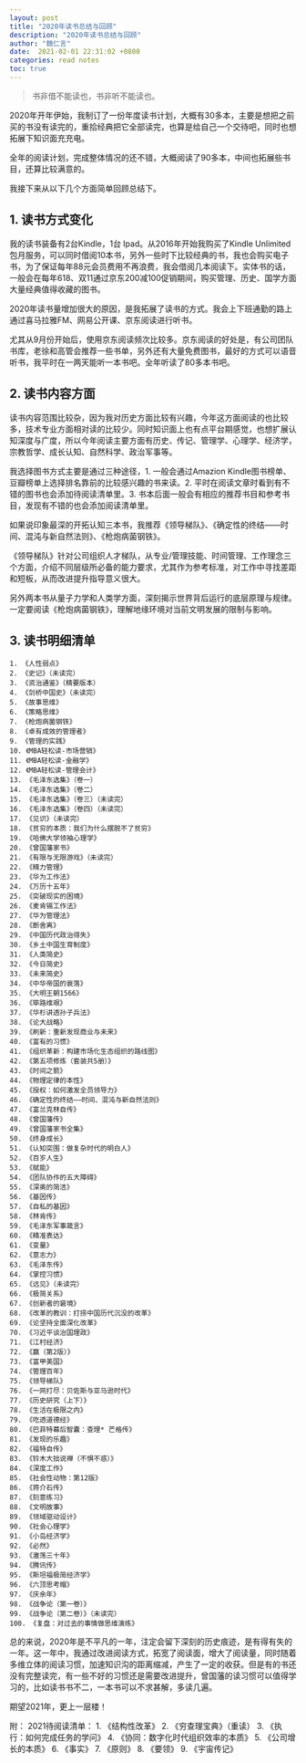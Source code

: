 ```yaml
---
layout: post
title: "2020年读书总结与回顾"
description: "2020年读书总结与回顾"
author: "魏仁言"
date:  2021-02-01 22:31:02 +0800
categories: read notes
toc: true
---
```


> 书非借不能读也，书非听不能读也。  

2020年开年伊始，我制订了一份年度读书计划，大概有30多本，主要是想把之前买的书没有读完的，重拾经典把它全部读完，也算是给自己一个交待吧，同时也想拓展下知识面充充电。

全年的阅读计划，完成整体情况的还不错，大概阅读了90多本，中间也拓展些书目，还算比较满意的。

我接下来从以下几个方面简单回顾总结下。

## 1. 读书方式变化
我的读书装备有2台Kindle，1台 Ipad。从2016年开始我购买了Kindle Unlimited包月服务，可以同时借阅10本书，另外一些时下比较经典的书，我也会购买电子书，为了保证每年88元会员费用不再浪费，我会借阅几本阅读下。实体书的话，一般会在每年618、双11通过京东200减100促销期间，购买管理、历史、国学方面大量经典值得收藏的图书。

2020年读书量增加很大的原因，是我拓展了读书的方式。我会上下班通勤的路上通过喜马拉雅FM、网易公开课、京东阅读进行听书。

尤其从9月份开始后，使用京东阅读频次比较多。京东阅读的好处是，有公司团队书库，老徐和高管会推荐一些书单，另外还有大量免费图书，最好的方式可以语音听书，我平时在一两天能听一本书吧。全年听读了80多本书吧。

## 2. 读书内容方面
读书内容范围比较杂，因为我对历史方面比较有兴趣，今年这方面阅读的也比较多，技术专业方面相对读的比较少。同时知识面上也有点平台期感觉，也想扩展认知深度与广度，所以今年阅读主要方面有历史、传记、管理学、心理学、经济学，宗教哲学、成长认知、自然科学、政治军事等。

我选择图书方式主要是通过三种途径，1. 一般会通过Amazion Kindle图书榜单、豆瓣榜单上选择排名靠前的比较感兴趣的书来读。2. 平时在阅读文章时看到有不错的图书也会添加待阅读清单里。3. 书本后面一般会有相应的推荐书目和参考书目，发现有不错的也会添加阅读清单里。

如果说印象最深的开拓认知三本书，我推荐《领导梯队》、《确定性的终结——时间、混沌与新自然法则》、《枪炮病菌钢铁》。

《领导梯队》针对公司组织人才梯队，从专业/管理技能、时间管理、工作理念三个方面，介绍不同层级所必备的能力要求，尤其作为参考标准，对工作中寻找差距和短板，从而改进提升指导意义很大。

另外两本书从量子力学和人类学方面，深刻揭示世界背后运行的底层原理与规律。一定要阅读《枪炮病菌钢铁》，理解地缘环境对当前文明发展的限制与影响。

## 3. 读书明细清单
	1. 《人性弱点》
	2. 《史记》（未读完）
	3. 《资治通鉴》（精要版本）
	4. 《剑桥中国史》（未读完）
	5. 《故事思维》
	6. 《策略思维》
	7. 《枪炮病菌钢铁》
	8. 《卓有成效的管理者》
	9. 《管理的实践》
	10. 《MBA轻松读-市场营销》
	11. 《MBA轻松读-金融学》
	12. 《MBA轻松读-管理会计》
	13. 《毛泽东选集》（卷一）
	14. 《毛泽东选集》（卷二）
	15. 《毛泽东选集》（卷三）（未读完）
	16. 《毛泽东选集》（卷四）（未读完）
	17. 《见识》（未读完）
	18. 《贫穷的本质：我们为什么摆脱不了贫穷》
	19. 《哈佛大学领袖心理学》
	20. 《曾国藩家书》
	21. 《有限与无限游戏》（未读完）
	22. 《精力管理》
	23. 《华为工作法》
	24. 《万历十五年》
	25. 《突破现实的困境》
	26. 《麦肯锡工作法》
	27. 《华为管理法》
	28. 《断舍离》
	29. 《中国历代政治得失》
	30. 《乡土中国生育制度》
	31. 《人类简史》
	32. 《今日简史》
	33. 《未来简史》
	34. 《中华帝国的衰落》
	35. 《大明王朝1566》
	36. 《筚路维艰》
	37. 《华杉讲透孙子兵法》
	38. 《论大战略》
	39. 《刷新：重新发现商业与未来》
	40. 《富有的习惯》
	41. 《组织革新：构建市场化生态组织的路线图》
	42. 《第五项修炼（套装共5册）》
	43. 《时间之箭》
	44. 《物理定律的本性》
	45. 《授权：如何激发全员领导力》
	46. 《确定性的终结——时间、混沌与新自然法则》
	47. 《富兰克林自传》
	48. 《曾国藩传》
	49. 《曾国藩家书全集》
	50. 《终身成长》
	51. 《认知突围：做复杂时代的明白人》
	52. 《百岁人生》
	53. 《赋能》
	54. 《团队协作的五大障碍》
	55. 《深奥的简洁》
	56. 《基因传》
	57. 《自私的基因》
	58. 《林肯传》
	59. 《毛泽东军事箴言》
	60. 《精准表达》
	61. 《变量》
	62. 《意志力》
	63. 《毛泽东传》
	64. 《掌控习惯》
	65. 《远见》（未读完）
	66. 《极简关系》
	67. 《创新者的窘境》
	68. 《改革的教训：打捞中国历代沉没的改革》
	69. 《论坚持全面深化改革》
	70. 《习近平谈治国理政》
	71. 《江村经济》
	72. 《赢（第2版）》
	73. 《富甲美国》
	74. 《管理百年》
	75. 《领导梯队》
	76. 《一网打尽：贝佐斯与亚马逊时代》
	77. 《历史研究（上下）》
	78. 《生活在极限之内》
	79. 《吃透道德经》
	80. 《巴菲特幕后智囊：查理* 芒格传》
	81. 《发现的乐趣》
	82. 《福特自传》
	83. 《铃木大拙说禅（不惧不惑）》
	84. 《深度工作》
	85. 《社会性动物：第12版》
	86. 《蒋介石传》
	87. 《刻意练习》
	88. 《文明故事》
	89. 《领域驱动设计》
	90. 《社会心理学》
	91. 《小岛经济学》
	92. 《必然》
	93. 《激荡三十年》
	94. 《腾讯传》
	95. 《斯坦福极简经济学》
	96. 《六顶思考帽》
	97. 《庆余年》
	98. 《战争论（第一卷）》
	99. 《战争论（第二卷）》（未读完）
	100. 《复盘：对过去的事情做思维演练》

总的来说，2020年是不平凡的一年，注定会留下深刻的历史痕迹，是有得有失的一年。这一年中，我通过改进阅读方式，拓宽了阅读面，增大了阅读量，同时随着多维立体的阅读习惯，加速知识沟的距离缩减，产生了一定的收获。但是有的书还没有完整读完，有一些不好的习惯还是需要改进提升，曾国藩的读习惯可以值得学习的，比如读书书不二，一本书可以不求甚解，多读几遍。

期望2021年，更上一层楼！

附： 2021待阅读清单：
	1. 《结构性改革》
	2. 《穷查理宝典》（重读）
	3. 《执行：如何完成任务的学问》
	4. 《协同：数字化时代组织效率的本质》
	5. 《公司增长的本质》
	6. 《事实》
	7. 《原则》
	8. 《要领》
	9. 《宇宙传记》
